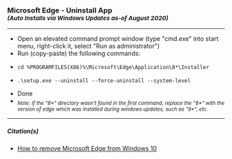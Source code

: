 <h3>Microsoft Edge - Uninstall App<br/><sub><i>(Auto Installs via Windows Updates as-of August 2020)</i></sub></h3>
<hr />
<ul>
	<li>Open an elevated command prompt window (type "cmd.exe" into start menu, right-click it, select "Run as administrator")</li>
	<li>Run (copy-paste) the following commands:</li>
	<li><pre><code>cd %PROGRAMFILES(X86)%\Microsoft\Edge\Application\8*\Installer</code></pre></li>
	<li><pre><code>.\setup.exe --uninstall --force-uninstall --system-level</code></pre></li>
	<li>Done</li>
	<li><i><sub>Note: If the "8*" directory wasn't found in the first command, replace the "8*" with the version of edge which was installed during windows updates, such as "9*", etc.</sub></i></li>
</ul>
<hr />
<h5>Citation(s)</h5>
<ul>
	<li><a href="https://www.windowscentral.com/how-remove-microsoft-edge-windows-10">How to remove Microsoft Edge from Windows 10</a></li>
</ul>

